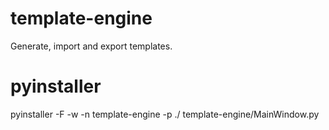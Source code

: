 # template-engine
Generate, import and export templates.

# pyinstaller
pyinstaller -F -w -n template-engine -p ./ template-engine/MainWindow.py
